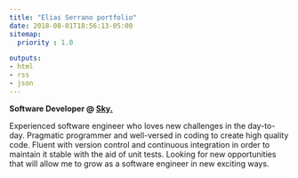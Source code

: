 ```yaml
---
title: "Elias Serrano portfolio"
date: 2018-08-01T18:56:13-05:00
sitemap:
  priority : 1.0

outputs:
- html
- rss
- json
---
```

**Software Developer @ [Sky.](https://www.sky.com/)**

Experienced software engineer who loves new challenges in the day-to-day. Pragmatic programmer and well-versed in coding to create high quality code. Fluent with version control and continuous integration in order to maintain it stable with the aid of unit tests. Looking for new opportunities that will allow me to grow as a software engineer in new exciting ways.
